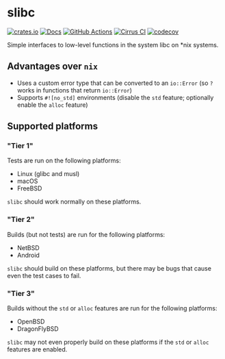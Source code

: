 # slibc

[![crates.io](https://img.shields.io/crates/v/slibc.svg)](https://crates.io/crates/slibc)
[![Docs](https://docs.rs/slibc/badge.svg)](https://docs.rs/slibc)
[![GitHub Actions](https://github.com/cptpcrd/slibc/workflows/CI/badge.svg?branch=master&event=push)](https://github.com/cptpcrd/slibc/actions?query=workflow%3ACI+branch%3Amaster+event%3Apush)
[![Cirrus CI](https://api.cirrus-ci.com/github/cptpcrd/slibc.svg?branch=master)](https://cirrus-ci.com/github/cptpcrd/slibc)
[![codecov](https://codecov.io/gh/cptpcrd/slibc/branch/master/graph/badge.svg)](https://codecov.io/gh/cptpcrd/slibc)

Simple interfaces to low-level functions in the system libc on \*nix systems.

## Advantages over `nix`

- Uses a custom error type that can be converted to an `io::Error` (so `?` works in functions that return `io::Error`)
- Supports `#![no_std]` environments (disable the `std` feature; optionally enable the `alloc` feature)

## Supported platforms

### "Tier 1"

Tests are run on the following platforms:

- Linux (glibc and musl)
- macOS
- FreeBSD

`slibc` should work normally on these platforms.

### "Tier 2"

Builds (but not tests) are run for the following platforms:

- NetBSD
- Android

`slibc` should build on these platforms, but there may be bugs that cause even the test cases to fail.

### "Tier 3"

Builds without the `std` or `alloc` features are run for the following platforms:

- OpenBSD
- DragonFlyBSD

`slibc` may not even properly build on these platforms if the `std` or `alloc` features are enabled.
